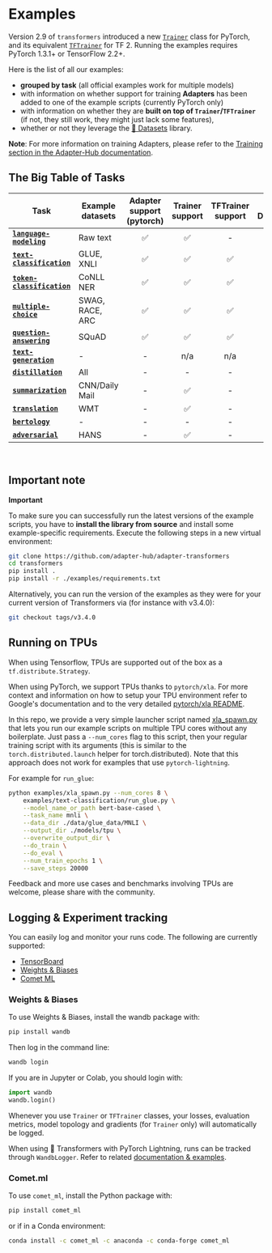# Examples

Version 2.9 of `transformers` introduced a new [`Trainer`](https://github.com/adapter-hub/adapter-transformers/blob/master/src/transformers/trainer.py) class for PyTorch, and its equivalent [`TFTrainer`](https://github.com/adapter-hub/adapter-transformers/blob/master/src/transformers/trainer_tf.py) for TF 2.
Running the examples requires PyTorch 1.3.1+ or TensorFlow 2.2+.

Here is the list of all our examples:
- **grouped by task** (all official examples work for multiple models)
- with information on whether support for training **Adapters** has been added to one of the example scripts (currently PyTorch only)
- with information on whether they are **built on top of `Trainer`/`TFTrainer`** (if not, they still work, they might just lack some features),
- whether or not they leverage the [🤗 Datasets](https://github.com/huggingface/datasets) library.

**Note**: For more information on training Adapters, please refer to the [Training section in the Adapter-Hub documentation](https://docs.adapterhub.ml/training).


## The Big Table of Tasks

| Task | Example datasets | Adapter support (pytorch) | Trainer support | TFTrainer support | 🤗 Datasets
|---|---|:---:|:---:|:---:|:---:|
| [**`language-modeling`**](https://github.com/huggingface/transformers/tree/master/examples/language-modeling)       | Raw text        | ✅ | ✅ | -  | ✅
| [**`text-classification`**](https://github.com/huggingface/transformers/tree/master/examples/text-classification)   | GLUE, XNLI      | ✅ | ✅ | ✅ | ✅
| [**`token-classification`**](https://github.com/huggingface/transformers/tree/master/examples/token-classification) | CoNLL NER       | ✅|  ✅ | ✅ | ✅
| [**`multiple-choice`**](https://github.com/huggingface/transformers/tree/master/examples/multiple-choice)           | SWAG, RACE, ARC | ✅ | ✅ | ✅ | -
| [**`question-answering`**](https://github.com/huggingface/transformers/tree/master/examples/question-answering)     | SQuAD           | ✅| ✅ | ✅ | -
| [**`text-generation`**](https://github.com/huggingface/transformers/tree/master/examples/text-generation)           | -               | - | n/a | n/a | -
| [**`distillation`**](https://github.com/huggingface/transformers/tree/master/examples/distillation)                 | All             | - | - | -  | -
| [**`summarization`**](https://github.com/huggingface/transformers/tree/master/examples/seq2seq)                     | CNN/Daily Mail  | - | ✅  | - | -
| [**`translation`**](https://github.com/huggingface/transformers/tree/master/examples/seq2seq)                       | WMT             | - | ✅  | - | -
| [**`bertology`**](https://github.com/huggingface/transformers/tree/master/examples/bertology)                       | -               | - | - | - | -
| [**`adversarial`**](https://github.com/huggingface/transformers/tree/master/examples/adversarial)                   | HANS            | - | ✅ | - | -


<br>

## Important note

**Important**

To make sure you can successfully run the latest versions of the example scripts, you have to **install the library from source** and install some example-specific requirements.
Execute the following steps in a new virtual environment:

```bash
git clone https://github.com/adapter-hub/adapter-transformers
cd transformers
pip install .
pip install -r ./examples/requirements.txt
```

Alternatively, you can run the version of the examples as they were for your current version of Transformers via (for instance with v3.4.0):
```bash
git checkout tags/v3.4.0
```

## Running on TPUs

When using Tensorflow, TPUs are supported out of the box as a `tf.distribute.Strategy`.

When using PyTorch, we support TPUs thanks to `pytorch/xla`. For more context and information on how to setup your TPU environment refer to Google's documentation and to the
very detailed [pytorch/xla README](https://github.com/pytorch/xla/blob/master/README.md).

In this repo, we provide a very simple launcher script named [xla_spawn.py](https://github.com/huggingface/transformers/tree/master/examples/xla_spawn.py) that lets you run our example scripts on multiple TPU cores without any boilerplate.
Just pass a `--num_cores` flag to this script, then your regular training script with its arguments (this is similar to the `torch.distributed.launch` helper for torch.distributed). 
Note that this approach does not work for examples that use `pytorch-lightning`.

For example for `run_glue`:

```bash
python examples/xla_spawn.py --num_cores 8 \
	examples/text-classification/run_glue.py \
	--model_name_or_path bert-base-cased \
	--task_name mnli \
	--data_dir ./data/glue_data/MNLI \
	--output_dir ./models/tpu \
	--overwrite_output_dir \
	--do_train \
	--do_eval \
	--num_train_epochs 1 \
	--save_steps 20000
```

Feedback and more use cases and benchmarks involving TPUs are welcome, please share with the community.

## Logging & Experiment tracking

You can easily log and monitor your runs code. The following are currently supported:

* [TensorBoard](https://www.tensorflow.org/tensorboard)
* [Weights & Biases](https://docs.wandb.com/library/integrations/huggingface)
* [Comet ML](https://www.comet.ml/docs/python-sdk/huggingface/)

### Weights & Biases

To use Weights & Biases, install the wandb package with:

```bash
pip install wandb
```

Then log in the command line:

```bash
wandb login
```

If you are in Jupyter or Colab, you should login with:

```python
import wandb
wandb.login()
```

Whenever you use `Trainer` or `TFTrainer` classes, your losses, evaluation metrics, model topology and gradients (for `Trainer` only) will automatically be logged.

When using 🤗 Transformers with PyTorch Lightning, runs can be tracked through `WandbLogger`. Refer to related [documentation & examples](https://docs.wandb.com/library/integrations/lightning).

### Comet.ml

To use `comet_ml`, install the Python package with:

```bash
pip install comet_ml
```

or if in a Conda environment:

```bash
conda install -c comet_ml -c anaconda -c conda-forge comet_ml
```
